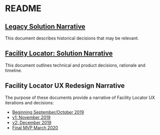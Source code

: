 # README

## [Legacy Solution Narrative](https://github.com/department-of-veterans-affairs/va.gov-team/blob/master/products/facilities/facility-locator/product-archive/legacy-solution-narrative.md) 

This document describes historical decisions that may be relevant. 

## [Facility Locator: Solution Narrative](https://github.com/department-of-veterans-affairs/va.gov-team/blob/master/products/facilities/facility-locator/product/solution-narrative/solution-narrative.md)

This document outlines technical and product decisions, rationale and timeline. 

## Facility Locator UX Redesign Narrative

The purpose of these documents provide a narrative of Facility Locator UX iterations and decisions: 

- [Beginning September/October 2019](https://github.com/department-of-veterans-affairs/va.gov-team/blob/master/products/facilities/facility-locator/product/solution-narrative/ux-redesign-narrative-sept-2019.md)
- [v1: November 2019](https://github.com/department-of-veterans-affairs/va.gov-team/blob/master/products/facilities/facility-locator/product/solution-narrative/ux-redesign-narrative-nov-2019.md)
- [v2: December 2019](https://github.com/department-of-veterans-affairs/va.gov-team/blob/master/products/facilities/facility-locator/product/solution-narrative/ux-redesign-narrative-dec-2019.md)
- [Final MVP March 2020](https://github.com/department-of-veterans-affairs/va.gov-team/blob/master/products/facilities/facility-locator/product/solution-narrative/ux-redesign-narrative-mar-2020.md)
